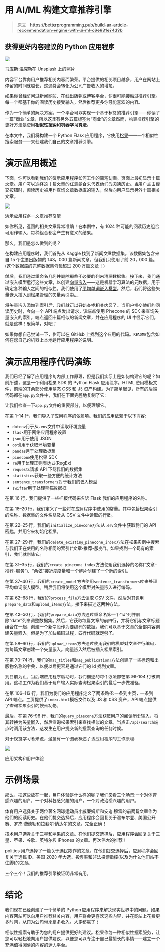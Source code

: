 # 用 AI/ML 构建文章推荐引擎

> 原文：<https://betterprogramming.pub/build-an-article-recommendation-engine-with-ai-ml-c6e931e34d3b>

## 获得更好内容建议的 Python 应用程序

![](img/b0411181a445d4865adbb3e97e1c8b1e.png)

马库斯·温克勒在 [Unsplash](https://unsplash.com?utm_source=medium&utm_medium=referral) 上的照片

内容平台靠向用户推荐相关内容而繁荣。平台提供的相关项目越多，用户在网站上停留的时间就越长，这通常会转化为公司广告收入的增加。

如果你曾经访问过新闻网站、在线出版物或博客平台，你很可能接触过推荐引擎。每一个都基于你的阅读历史接受输入，然后推荐更多你可能喜欢的内容。

作为一个简单的解决方案，一个平台可以实现一个基于标签的推荐引擎——你读了一篇“商业”文章，所以这里有另外五篇标签为“商业”的文章然而，构建推荐引擎的更好方法是使用**相似性搜索和机器学习算法**。

在本文中，我们将构建一个 Python Flask 应用程序，它使用[松果](https://www.pinecone.io/)——一个相似性搜索服务——来创建我们自己的文章推荐引擎。

# 演示应用概述

下面，你可以看到我们的演示应用程序如何工作的简短动画。页面上最初显示十篇文章。用户可以选择这十篇文章的任意组合来代表他们的阅读历史。当用户点击提交按钮时，阅读历史被用作查询文章数据库的输入，然后向用户显示另外十篇相关文章。

![](img/d1e0e3bc5fab464f8b66e7c7a5b268c3.png)

演示应用程序—文章推荐引擎

如你所见，返回的相关文章异常准确！在本例中，有 1024 种可能的阅读历史组合可用作输入，每种组合都会产生有意义的结果。

那么，我们是怎么做到的呢？

在构建应用程序时，我们首先从 Kaggle 找到了新闻文章数据集。该数据集包含来自 15 个主要出版物的 143，000 篇新闻文章，但我们只使用了前 20，000 篇。(这个数据库的完整数据集包含超过 200 万篇文章！)

然后，我们通过重命名几列并删除那些不必要的列来清理数据集。接下来，我们通过嵌入模型运行这些文章，以创建[向量嵌入](https://www.pinecone.io/learn/vector-embeddings/)——这是机器学习算法的元数据，用于确定各种输入之间的相似性。我们使用了[平均单词嵌入模型](https://nlp.stanford.edu/projects/glove/)。然后，我们将这些矢量嵌入插入到松果管理的矢量索引[中。](https://www.pinecone.io/learn/vector-database/)

将矢量嵌入添加到索引后，我们就可以开始查找相关内容了。当用户提交他们的阅读历史时，会向一个 API 端点发出请求，该端点使用 Pinecone 的 SDK 来查询矢量嵌入的索引。端点返回十篇相似的新闻文章，并在应用程序的 UI 中显示它们。就是这样！很简单，对吧？

如果你想自己尝试一下，你可以在 GitHub 上找到这个应用的代码。`README`包含如何在您自己的机器上本地运行应用程序的说明。

# 演示应用程序代码演练

我们已经了解了应用程序的内部工作原理，但是我们实际上是如何构建它的呢？如前所述，这是一个利用松果 SDK 的 Python Flask 应用程序。HTML 使用模板文件，前端的其余部分使用静态 CSS 和 JS 资产构建。为了简单起见，所有的后端代码都在`app.py`文件中，我们在下面完整地复制了它:

让我们检查一下`app.py`文件的重要部分，以便理解它。

在第 1–14 行，我们导入了应用程序的依赖项。我们的应用依赖于以下内容:

*   `dotenv`用于从`.env`文件中读取环境变量
*   `flask`用于网络应用程序设置
*   `json`用于使用 JSON
*   `os`也用于获取环境变量
*   `pandas`用于处理数据集
*   `pinecone`使用松果 SDK
*   `re`用于处理正则表达式(RegEx)
*   `requests`请求 API 下载我们的数据集
*   `statistics`获取一些方便的统计方法
*   `sentence_transformers`对于我们的嵌入模型
*   `swifter`用于处理熊猫数据框

在第 16 行，我们提供了一些样板代码来告诉 Flask 我们的应用程序的名称。

在第 18–20 行，我们定义了一些将在应用程序中使用的常量。其中包括松果索引的名称、数据集的文件名以及从 CSV 文件中读取的行数。

在第 22–25 行，我们的`initialize_pinecone`方法从`.env`文件中获取我们的 API 密匙，并用它来初始化松果。

在第 27–29 行，我们的`delete_existing_pinecone_index`方法在松果实例中搜索与我们正在使用的名称相同的索引(“文章-推荐-服务”)。如果找到一个现有的索引，我们就删除它。

在第 31–35 行，我们的`create_pinecone_index`方法使用我们选择的名称(“文章-推荐-服务”)、“余弦”接近度度量和一个碎片创建了一个新的索引。

在第 37–40 行，我们的`create_model`方法使用`sentence_transformers`库来处理平均单词嵌入模型。稍后我们将使用这个模型对矢量嵌入进行编码。

在第 62–68 行，我们的`process_file`方法读取 CSV 文件，然后对其调用`prepare_data`和`upload_items`方法。接下来描述这两种方法。

在第 42–56 行，我们的`prepare_data`方法通过重命名第一个“id”列并删除“date”列来调整数据集。然后，它获取每篇文章的前四行，并将它们与文章标题组合在一起，创建一个新字段作为要编码的数据。我们可以基于文章的全部内容创建矢量嵌入，但是为了加快编码过程，四行代码就足够了。

在第 58–60 行，我们的`upload_items`方法通过使用我们的模型对文章进行编码，为每篇文章创建一个矢量嵌入。向量嵌入然后被插入松果索引。

在第 70–74 行，我们的`map_titles`和`map_publications`方法创建了一些标题和出版物名称的字典，以便以后更容易通过它们的 id 找到文章。

到目前为止，当后端应用程序启动时，我们描述的每个方法都在第 98–104 行被调用。这项工作为我们基于用户输入实际查询松果索引的最后一步做准备。

在第 106–116 行，我们为我们的应用程序定义了两条路径:一条到主页，一条到 API 端点。主页提供了`index.html`模板文件以及 JS 和 CSS 资产，API 端点提供了查询松果索引的搜索功能。

最后，在第 76–96 行，我们的`query_pinecone`方法获取用户的阅读历史输入，将其转换为矢量嵌入，然后查询松果索引来查找相似的文章。当点击`/api/search`端点时调用该方法，这发生在用户提交新的搜索查询的任何时候。

对于视觉学习者来说，这里有一个图表概述了该应用程序的工作原理:

![](img/74ba7f1f6cebf155eace4d125496a283.png)

应用架构和用户体验

# 示例场景

那么，把这些放在一起，用户体验是什么样的呢？我们来看三个场景:一个对体育感兴趣的用户，一个对科技感兴趣的用户，一个对政治感兴趣的用户。

体育用户选择关于两位著名网球运动员小威廉姆斯和安迪·穆雷的前两篇文章作为他们的阅读历史。在他们提交选择后，应用程序会回复关于温布尔登、美国公开赛、罗杰·费德勒和拉斐尔·纳达尔的文章。完全正确！

技术用户选择关于三星和苹果的文章。在他们提交选择后，应用程序会回复关于三星、苹果、谷歌、英特尔和 iPhones 的文章。再次伟大的推荐！

politics 用户选择了一篇关于选民欺诈的文章。在他们提交选择后，应用程序会回复关于选民 ID、美国 2020 年大选、投票率和非法投票指控(以及为什么他们站不住脚)的文章。

三个三个！我们的推荐引擎被证明非常有用。

# 结论

我们现在已经创建了一个简单的 Python 应用程序来解决现实世界中的问题。如果内容网站可以向用户推荐相关内容，用户将会更喜欢这些内容，并在网站上花费更多时间，从而为公司带来更多收入。大家都赢了！

相似性搜索有助于为您的用户提供更好的建议。松果作为一种相似性搜索服务，让您可以轻松地向用户提供建议，以便您可以专注于自己最擅长的事情——建立一个充满值得阅读的内容的迷人平台。